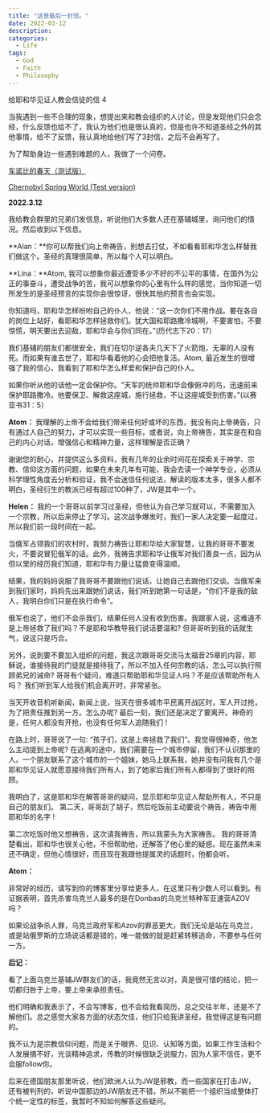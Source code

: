 ```yaml
---
title: "这是最后一封信。"
date: 2022-03-12
description: 
categories:
  - Life
tags:
  - God
  - Faith
  - Philosophy
---
```


给耶和华见证人教会信徒的信 4


当我遇到一些不合理的现象，想提出来和教会组织的人讨论，但是发现他们只会念经，什么反馈也给不了，我认为他们也是很认真的，但是也许不知道圣经之外的其他事情，给不了反馈，我认真地给他们写了3封信，之后不会再写了。

为了帮助身边一些遇到难题的人，我做了一个问卷。

[车诺比的春天（测试版）](https://airtable.com/shryTRE7SBuiaE4bv)

[Chernobyl Spring World (Test version)](https://airtable.com/shrYV0eDF9n6pF0py)


**2022.3.12**

我给教会群里的兄弟们发信息，听说他们大多数人还在基辅城里，询问他们的情况。然后收到以下信息。

**Alan：**你可以帮我们向上帝祷告，别想去打仗，不如看看耶和华怎么样替我们做这个。圣经的真理很简单，所以每个人可以明白。

**Lina：**Atom, 我可以想象你最近遭受多少不好的不公平的事情，在国外为公正的事奋斗，遭受战争的苦，我可以想象你的心里有什么样的感觉，当你知道一切所发生的是圣经预言的实现你会很惊讶，很快其他的预言也会实现。

你知道吗，耶和华怎样吩咐自己的仆人，他说：“这一次你们不用作战。要在各自的岗位上站好，看耶和华怎样拯救你们。犹大国和耶路撒冷城啊，不要害怕，不要惊慌，明天要出去迎敌，耶和华会与你们同在。”(历代志下20：17）

我们基辅的朋友们都很安全，我们在切尔逆各夫几天下了火箭炮，无辜的人没有死。而如果有谁去世了，耶和华看着他的心会把他复活。Atom, 最近发生的很增强了我的信心，我看到了耶和华怎么样爱和保护自己的仆人。

如果你听从他的话他一定会保护你。“天军的统帅耶和华会像俯冲的鸟，迅速前来保护耶路撒冷。他要保卫、解救这座城，施行拯救，不让这座城受到伤害。”(以赛亚书31：5）

**Atom：**
我理解的上帝不会给我们带来任何好或坏的东西，我没有向上帝祷告，只有通过人自己的努力，才可以实现一些目标，或者说，向上帝祷告，其实是在和自己的内心对话，增强信心和精神力量，这样理解是否正确？

谢谢您的耐心，并提供这么多资料，我有几年的业余时间花在探索关于神学、宗教、信仰这方面的问题，如果在未来几年有可能，我会去读一个神学专业，必须从科学理性角度去分析和验证，我不会迷信任何说法，解读的版本太多，很多人都不明白，圣经衍生的教派已经有超过100种了，JW是其中一个。

**Helen：**
我的一个哥哥以前学习过圣经，但他认为自己学习就可以，不需要加入一个宗教，所以后来停止了学习。这次战争爆发时，我们一家人决定要一起度过，所以我们前一段时间在一起。

当俄军占领我们的农村时，我努力祷告让耶和华给大家智慧，让我的哥哥不要发火，不要说冒犯俄军的话。此外，我祷告求耶和华让俄军对我们善良一点，因为从但以里的经历我们知道，耶和华有力量让猛兽变得温顺。

结果，我的妈妈说服了我哥哥不要跟他们说话，让她自己去跟他们交谈。当俄军来到我们家时，妈妈先出来跟她们说话，我们听到她第一句话是，“你们不是我的敌人，我明白你们只是在执行命令”。

俄军也说了，他们不会杀我们，结果任何人没有收到伤害。我跟家人说，这难道不是上帝拯救了我们吗？不是耶和华教导我们说话要温和? 但哥哥听到我的话就生气，说这只是巧合。

另外，说到要不要加入组织的问题，我这次跟哥哥交流马太福音25章的内容，耶稣说，谁接待我的门徒就是接待我了，所以不加入任何宗教的话，怎么可以执行照顾弟兄的诫命? 哥哥有个疑问，难道只帮助耶和华见证人吗？不是应该帮助所有人吗？ 我们听到军人给我们机会离开时，非常紧张。

当天开收音机听新闻，新闻上说，当天在很多城市平民离开战区时，军人开过抢，为了把责任推到另一方。怎么办呢? 最后一刻，我们还是决定了要离开。神奇的是，任何人都没有开抢，也没有任何军人追随我们 !

在路上时，哥哥说了一句: “孩子们，这是上帝拯救了我们”。我觉得很神奇，他怎么主动提到上帝呢? 在逃离的途中，我们需要在一个城市停留，我们不认识那里的人。一个朋友联系了这个城市的一个姐妹，她马上联系我，她并没有问我有几个是耶和华见证人就愿意接待我们所有人，到了她家后我们所有人都得到了很好的照顾。

我明白了，这是耶和华在解答哥哥的疑问，显示耶和华见证人帮助所有人，不只是自己的朋友们。 第二天，哥哥刮了胡子，然后吃饭前主动要说个祷告，祷告中用耶和华的名字 !

第二次吃饭时他又想祷告，这次请我祷告，所以我蒙头为大家祷告。 我的哥哥清楚看出，耶和华也很关心他，不但帮助他，还解答了他心里的疑惑。现在虽然未来还不确定，但他心情很好，而且现在我跟他提属灵的话题时，他都会听。

**Atom：**

非常好的经历，请写到你的博客里分享给更多人，在这里只有少数人可以看到。有证据表明，首先杀害乌克兰人最多的是在Donbas的乌克兰特种军亚速营AZOV吗？

如果论战争杀人罪，乌克兰政府军和Azov的罪恶更大，我们无论是站在乌克兰，或是站俄罗斯的立场说话都是错的，唯一能做的就是赶紧转移逃命，不要参与任何一方。

**后记：**

看了上面乌克兰基辅JW群友们的话，我竟然无言以对，真是很可惜的结论，把一切都归咎于上帝，要上帝来承担责任。

他们明确和我表示了，不会写博客，也不会给我看简历，总之交往半年，还是不了解他们。总之感觉大家各方面的状态欠佳，他们只给我讲圣经，我觉得这是有问题的。

我不认为是宗教信仰问题，而是关于眼界、见识、认知等方面，如果工作生活和个人发展搞不好，光谈精神追求，传教的时候很缺乏说服力，因为人家不信任，更不会服follow你。

后来在德国朋友那里听说，他们欧洲人认为JW是邪教，而一些国家在打击JW，还有被判刑的，听说中国那边的JW朋友还不错，所以不能把一个组织当成整体打个统一定性的标签，我暂时不知如何解答这些疑问。
